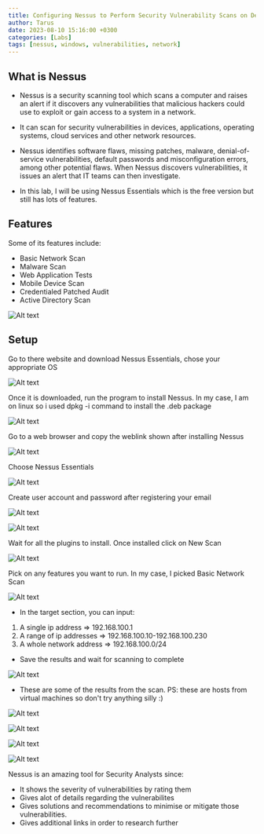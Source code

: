 ```yaml
---
title: Configuring Nessus to Perform Security Vulnerability Scans on Devices
author: Tarus
date: 2023-08-10 15:16:00 +0300
categories: [Labs]
tags: [nessus, windows, vulnerabilities, network]
---
```


## What is Nessus
- Nessus is a security scanning tool which scans a computer and raises an alert if it discovers any vulnerabilities that malicious hackers could use to exploit or gain access to a system in a network.
- It can scan for security vulnerabilities in devices, applications, operating systems, cloud services and other network resources.
- Nessus identifies software flaws, missing patches, malware, denial-of-service vulnerabilities, default passwords and misconfiguration errors, among other potential flaws. When Nessus discovers vulnerabilities, it issues an alert that IT teams can then investigate.

- In this lab, I will be using Nessus Essentials which is the free version but still has lots of features.

## Features
Some of its features include:
- Basic Network Scan
- Malware Scan
- Web Application Tests
- Mobile Device Scan
- Credentialed Patched Audit
- Active Directory Scan

![Alt text](image.png)

## Setup

Go to there website and download Nessus Essentials, chose your appropriate OS

![Alt text](<Screenshot from 2023-08-10 13-37-27.png>)

Once it is downloaded, run the program to install Nessus. In my case, I am on linux so i used dpkg -i command to install the .deb package 

![Alt text](<Screenshot from 2023-08-10 13-36-57.png>)

Go to a web browser and copy the weblink shown after installing Nessus

![Alt text](<Screenshot from 2023-08-10 13-38-36.png>)

Choose Nessus Essentials

![Alt text](<Screenshot from 2023-08-10 13-39-11.png>)

Create user account and password after registering your email

![Alt text](<Screenshot from 2023-08-10 13-41-06.png>)

![Alt text](<Screenshot from 2023-08-10 13-41-25.png>)

Wait for all the plugins to install. Once installed click on New Scan

![Alt text](<Screenshot from 2023-08-10 15-09-16.png>)

Pick on any features you want to run. In my case, I picked Basic Network Scan

![Alt text](<Screenshot from 2023-08-10 15-40-31.png>)

- In the target section, you can input:
1. A single ip address => 192.168.100.1
2. A range of ip addresses => 192.168.100.10-192.168.100.230
3. A whole network address => 192.168.100.0/24 

- Save the results and wait for scanning to complete

![Alt text](<Screenshot from 2023-08-10 16-01-19.png>)

- These are some of the results from the scan.
PS: these are hosts from virtual machines so don't try anything silly :)

![Alt text](image-1.png)

![Alt text](image-2.png)

![Alt text](image-3.png)

![Alt text](image-4.png)

Nessus is an amazing tool for Security Analysts since:
- It shows the severity of vulnerabilities by rating them
- Gives alot of details regarding the vulnerabilites
- Gives solutions and recommendations to minimise or mitigate those vulnerabilities.
- Gives additional links in order to research further